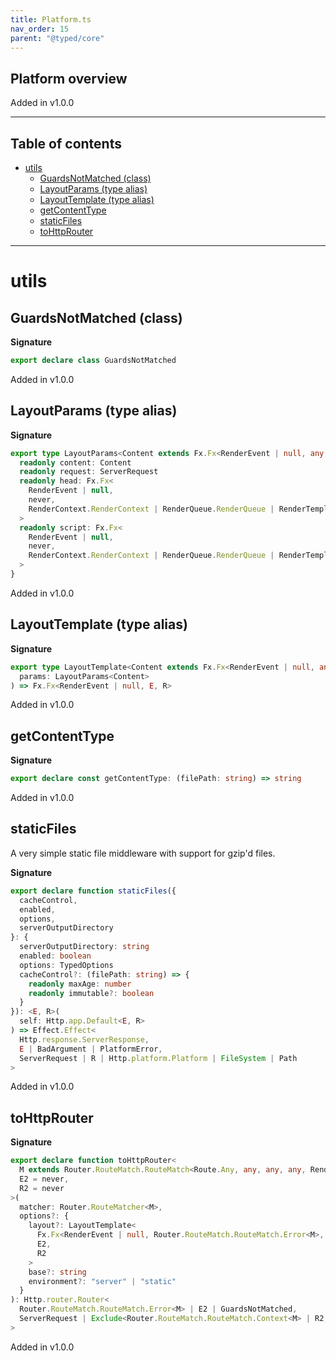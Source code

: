 ```yaml
---
title: Platform.ts
nav_order: 15
parent: "@typed/core"
---
```


## Platform overview

Added in v1.0.0

---

<h2 class="text-delta">Table of contents</h2>

- [utils](#utils)
  - [GuardsNotMatched (class)](#guardsnotmatched-class)
  - [LayoutParams (type alias)](#layoutparams-type-alias)
  - [LayoutTemplate (type alias)](#layouttemplate-type-alias)
  - [getContentType](#getcontenttype)
  - [staticFiles](#staticfiles)
  - [toHttpRouter](#tohttprouter)

---

# utils

## GuardsNotMatched (class)

**Signature**

```ts
export declare class GuardsNotMatched
```

Added in v1.0.0

## LayoutParams (type alias)

**Signature**

```ts
export type LayoutParams<Content extends Fx.Fx<RenderEvent | null, any, any>> = {
  readonly content: Content
  readonly request: ServerRequest
  readonly head: Fx.Fx<
    RenderEvent | null,
    never,
    RenderContext.RenderContext | RenderQueue.RenderQueue | RenderTemplate | Scope.Scope
  >
  readonly script: Fx.Fx<
    RenderEvent | null,
    never,
    RenderContext.RenderContext | RenderQueue.RenderQueue | RenderTemplate | Scope.Scope
  >
}
```

Added in v1.0.0

## LayoutTemplate (type alias)

**Signature**

```ts
export type LayoutTemplate<Content extends Fx.Fx<RenderEvent | null, any, any>, E, R> = (
  params: LayoutParams<Content>
) => Fx.Fx<RenderEvent | null, E, R>
```

Added in v1.0.0

## getContentType

**Signature**

```ts
export declare const getContentType: (filePath: string) => string
```

Added in v1.0.0

## staticFiles

A very simple static file middleware with support for gzip'd files.

**Signature**

```ts
export declare function staticFiles({
  cacheControl,
  enabled,
  options,
  serverOutputDirectory
}: {
  serverOutputDirectory: string
  enabled: boolean
  options: TypedOptions
  cacheControl?: (filePath: string) => {
    readonly maxAge: number
    readonly immutable?: boolean
  }
}): <E, R>(
  self: Http.app.Default<E, R>
) => Effect.Effect<
  Http.response.ServerResponse,
  E | BadArgument | PlatformError,
  ServerRequest | R | Http.platform.Platform | FileSystem | Path
>
```

Added in v1.0.0

## toHttpRouter

**Signature**

```ts
export declare function toHttpRouter<
  M extends Router.RouteMatch.RouteMatch<Route.Any, any, any, any, RenderEvent | null, any, any>,
  E2 = never,
  R2 = never
>(
  matcher: Router.RouteMatcher<M>,
  options?: {
    layout?: LayoutTemplate<
      Fx.Fx<RenderEvent | null, Router.RouteMatch.RouteMatch.Error<M>, Router.RouteMatch.RouteMatch.Context<M>>,
      E2,
      R2
    >
    base?: string
    environment?: "server" | "static"
  }
): Http.router.Router<
  Router.RouteMatch.RouteMatch.Error<M> | E2 | GuardsNotMatched,
  ServerRequest | Exclude<Router.RouteMatch.RouteMatch.Context<M> | R2, Navigation.Navigation | Router.CurrentRoute>
>
```

Added in v1.0.0

